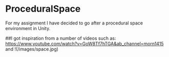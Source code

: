 # ProceduralSpace
For my assignment I have decided to go after a procedural space environment in Unity.

##I got inspiration from a number of videos such as:
https://www.youtube.com/watch?v=GoW8Tf7hTGA&ab_channel=morn1415
and 
!(/images/space.jpg)
